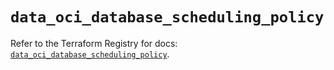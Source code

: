 # `data_oci_database_scheduling_policy`

Refer to the Terraform Registry for docs: [`data_oci_database_scheduling_policy`](https://registry.terraform.io/providers/oracle/oci/7.19.0/docs/data-sources/database_scheduling_policy).
